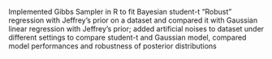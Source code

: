 Implemented Gibbs Sampler in R to fit Bayesian student-t “Robust” regression with Jeffrey’s prior on a dataset and compared it with Gaussian linear regression with Jeffrey’s prior; added artificial noises to dataset under different settings to compare student-t and Gaussian model, compared model performances and robustness of posterior distributions

